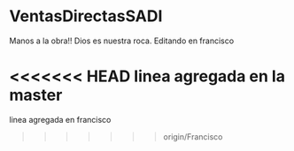 # VentasDirectasSADI
Manos a la obra!!
Dios es nuestra roca.
Editando en francisco

<<<<<<< HEAD
linea agregada en la master
=======

linea agregada en francisco
>>>>>>> origin/Francisco
